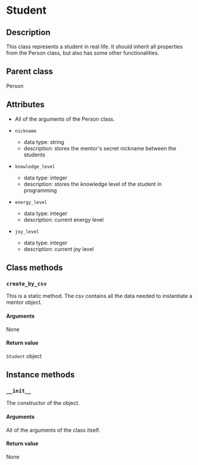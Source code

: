 # Student

## Description
This class represents a student in real life. It should inherit all properties from the Person class, but also has some other functionalities.

## Parent class
Person

## Attributes

* All of the arguments of the Person class.

* ```nickname```
  * data type: string
  * description: stores the mentor's secret nickname between the students


* ```knowledge_level```
  * data type: integer
  * description: stores the knowledge level of the student in programming


* ```energy_level```
  * data type: integer
  * description: current energy level


* ```joy_level```
  * data type: integer
  * description: current joy level

## Class methods

### ```create_by_csv```

This is a static method. The csv contains all the data needed to instantiate a mentor object.

#### Arguments
None

#### Return value

```Student``` object

## Instance methods

### ```__init__```
The constructor of the object.

#### Arguments

All of the arguments of the class itself.

#### Return value
None
